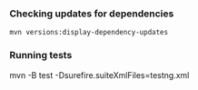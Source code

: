### Checking updates for dependencies
    mvn versions:display-dependency-updates

### Running tests
mvn -B test -Dsurefire.suiteXmlFiles=testng.xml